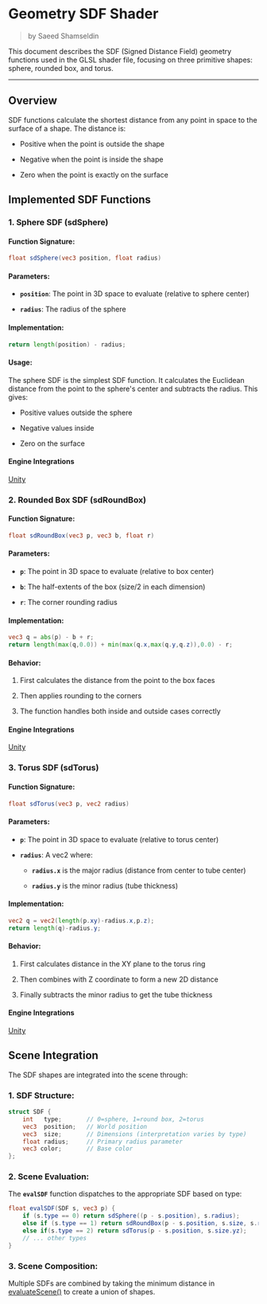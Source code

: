 <div class="container">
    <h1 class="main-heading">Geometry SDF Shader</h1>
    <blockquote class="author">by Saeed Shamseldin</blockquote>
</div>

This document describes the SDF (Signed Distance Field) geometry functions used in the GLSL shader file, focusing on three primitive shapes: sphere, rounded box, and torus.

---

## Overview

SDF functions calculate the shortest distance from any point in space to the surface of a shape. The distance is:

- Positive when the point is outside the shape

- Negative when the point is inside the shape

- Zero when the point is exactly on the surface

## Implemented SDF Functions

### 1. Sphere SDF (sdSphere)
#### Function Signature:

```glsl
float sdSphere(vec3 position, float radius)
```
#### Parameters:

- **`position`**: The point in 3D space to evaluate (relative to sphere center)

- **`radius`**: The radius of the sphere

#### Implementation:

```glsl
return length(position) - radius;
```
#### Usage:

The sphere SDF is the simplest SDF function. It calculates the Euclidean distance from the point to the sphere's center and subtracts the radius. This gives:

- Positive values outside the sphere

- Negative values inside

- Zero on the surface

#### Engine Integrations

<div class="button-row">
  <a class="custom-button md-button" href="../../../../engines/unity/sdfs/sphere">Unity</a>
</div>

### 2. Rounded Box SDF (sdRoundBox)
#### Function Signature:

```glsl
float sdRoundBox(vec3 p, vec3 b, float r)
```
#### Parameters:

- **`p`**: The point in 3D space to evaluate (relative to box center)

- **`b`**: The half-extents of the box (size/2 in each dimension)

- **`r`**: The corner rounding radius

#### Implementation:

```glsl
vec3 q = abs(p) - b + r;
return length(max(q,0.0)) + min(max(q.x,max(q.y,q.z)),0.0) - r;
```
#### Behavior:

1. First calculates the distance from the point to the box faces

2. Then applies rounding to the corners

3. The function handles both inside and outside cases correctly

#### Engine Integrations

<div class="button-row">
  <a class="custom-button md-button" href="../../../../engines/unity/sdfs/cube">Unity</a>
</div>

### 3. Torus SDF (sdTorus)

#### Function Signature:
```glsl
float sdTorus(vec3 p, vec2 radius)
```
#### Parameters:

- **`p`**: The point in 3D space to evaluate (relative to torus center)

- **`radius`**: A vec2 where:

    - **`radius.x`** is the major radius (distance from center to tube center)

    - **`radius.y`** is the minor radius (tube thickness)

#### Implementation:

```glsl
vec2 q = vec2(length(p.xy)-radius.x,p.z);
return length(q)-radius.y;
```
#### Behavior:

1. First calculates distance in the XY plane to the torus ring

2. Then combines with Z coordinate to form a new 2D distance

3. Finally subtracts the minor radius to get the tube thickness

#### Engine Integrations

<div class="button-row">
  <a class="custom-button md-button" href="../../../../engines/unity/sdfs/torus">Unity</a>
</div>

## Scene Integration

The SDF shapes are integrated into the scene through:

### 1. SDF Structure:
```glsl
struct SDF {
    int   type;       // 0=sphere, 1=round box, 2=torus
    vec3  position;   // World position
    vec3  size;       // Dimensions (interpretation varies by type)
    float radius;     // Primary radius parameter
    vec3 color;       // Base color
};
```

### 2. Scene Evaluation:
The **`evalSDF`** function dispatches to the appropriate SDF based on type:

```glsl
float evalSDF(SDF s, vec3 p) {
    if (s.type == 0) return sdSphere((p - s.position), s.radius);
    else if (s.type == 1) return sdRoundBox(p - s.position, s.size, s.radius);
    else if(s.type == 2) return sdTorus(p - s.position, s.size.yz);
    // ... other types
}
```

### 3. Scene Composition:
Multiple SDFs are combined by taking the minimum distance in [evaluateScene()](./SDF_Shader.md#scene-evaluation) to create a union of shapes.